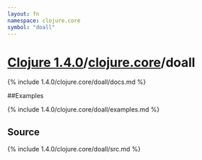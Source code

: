 ```yaml
---
layout: fn
namespace: clojure.core
symbol: "doall"
---
```


# [Clojure 1.4.0](../../)/[clojure.core](../)/doall

{% include 1.4.0/clojure.core/doall/docs.md %}

##Examples

{% include 1.4.0/clojure.core/doall/examples.md %}
## Source
{% include 1.4.0/clojure.core/doall/src.md %}

